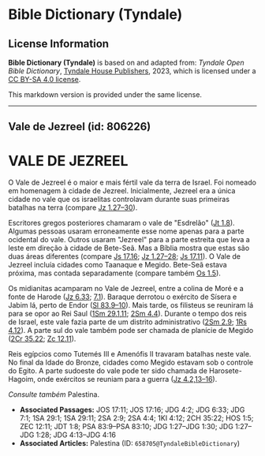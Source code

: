 # Bible Dictionary (Tyndale)

## License Information

**Bible Dictionary (Tyndale)** is based on and adapted from: _Tyndale Open Bible Dictionary_, [Tyndale House Publishers](https://tyndaleopenresources.com/), 2023, which is licensed under a [CC BY-SA 4.0 license](https://creativecommons.org/licenses/by-sa/4.0/legalcode.en).

This markdown version is provided under the same license.



--------------------------------

## Vale de Jezreel (id: 806226)

VALE DE JEZREEL
===============

O Vale de Jezreel é o maior e mais fértil vale da terra de Israel. Foi nomeado em homenagem à cidade de Jezreel. Inicialmente, Jezreel era a única cidade no vale que os israelitas controlavam durante suas primeiras batalhas na terra (compare [Jz 1\.27–30](https://ref.ly/Judg1:27-Judg1:30)).

Escritores gregos posteriores chamaram o vale de "Esdre­lão" ([Jt 1\.8](https://ref.ly/Jdt1:8)). Algumas pessoas usaram erroneamente esse nome apenas para a parte ocidental do vale. Outros usaram "Jezreel" para a parte estreita que leva a leste em direção à cidade de Bete\-Seã. Mas a Bíblia mostra que estas são duas áreas diferentes (compare [Js 17\.16](https://ref.ly/Josh17:16); [Jz 1\.27–28](https://ref.ly/Judg1:27-Judg1:28); [Js 17\.11](https://ref.ly/Josh17:11)). O Vale de Jezreel incluía cidades como Taanaque e Megido. Bete\-Seã estava próxima, mas contada separadamente (compare também [Os 1\.5](https://ref.ly/Hos1:5)).

Os midianitas acamparam no Vale de Jezreel, entre a colina de Moré e a fonte de Harode ([Jz 6\.33](https://ref.ly/Judg6:33); [7\.1](https://ref.ly/Judg7:1)). Baraque derrotou o exército de Sísera e Jabim lá, perto de Endor ([Sl 83\.9–10](https://ref.ly/Ps83:9-Ps83:10)). Mais tarde, os filisteus se reuniram lá para se opor ao Rei Saul ([1Sm 29\.1,11](https://ref.ly/1Sam29:1,1Sam29:11); [2Sm 4\.4](https://ref.ly/2Sam4:4)). Durante o tempo dos reis de Israel, este vale fazia parte de um distrito administrativo ([2Sm 2\.9](https://ref.ly/2Sam2:9); [1Rs 4\.12](https://ref.ly/1Kgs4:12)). A parte sul do vale também pode ser chamada de planície de Megido ([2Cr 35\.22](https://ref.ly/2Chr35:22); [Zc 12\.11](https://ref.ly/Zech12:11)).

Reis egípcios como Tutemés III e Amenófis II travaram batalhas neste vale. No final da Idade do Bronze, cidades como Megido estavam sob o controle do Egito. A parte sudoeste do vale pode ter sido chamada de Harosete\-Hagoim, onde exércitos se reuniam para a guerra ([Jz 4\.2,13–16](https://ref.ly/Judg4:2,Judg4:13-Judg4:16)).

*Consulte também* Palestina.

* **Associated Passages:** JOS 17:11; JOS 17:16; JDG 4:2; JDG 6:33; JDG 7:1; 1SA 29:1; 1SA 29:11; 2SA 2:9; 2SA 4:4; 1KI 4:12; 2CH 35:22; HOS 1:5; ZEC 12:11; JDT 1:8; PSA 83:9–PSA 83:10; JDG 1:27–JDG 1:30; JDG 1:27–JDG 1:28; JDG 4:13–JDG 4:16
* **Associated Articles:** Palestina (ID: `658705@TyndaleBibleDictionary`)

